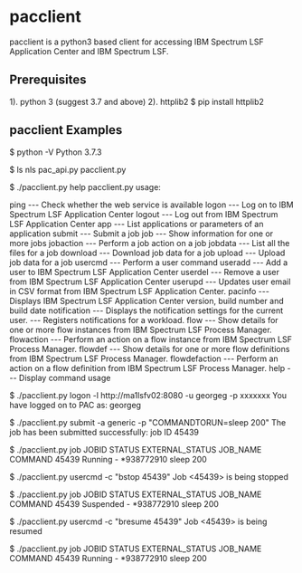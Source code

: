# pacclient 
pacclient is a python3 based client for accessing IBM Spectrum LSF Application Center and IBM Spectrum LSF.

## Prerequisites
1). python 3 (suggest 3.7 and above)
2). httplib2 
     $ pip install httplib2
     
## pacclient Examples

$ python -V
Python 3.7.3

$ ls
nls  pac_api.py  pacclient.py

$ ./pacclient.py help
pacclient.py usage:

ping      --- Check whether the web service is available
logon     --- Log on to IBM Spectrum LSF Application Center
logout    --- Log out from IBM Spectrum LSF Application Center
app       --- List applications or parameters of an application
submit    --- Submit a job
job       --- Show information for one or more jobs
jobaction --- Perform a job action on a job
jobdata   --- List all the files for a job
download  --- Download job data for a job
upload    --- Upload job data for a job
usercmd   --- Perform a user command
useradd   --- Add a user to IBM Spectrum LSF Application Center
userdel   --- Remove a user from IBM Spectrum LSF Application Center
userupd   --- Updates user email in CSV format from IBM Spectrum LSF Application Center.
pacinfo   --- Displays IBM Spectrum LSF Application Center version, build number and build date
notification --- Displays the notification settings for the current user.
             --- Registers notifications for a workload.
flow          --- Show details for one or more flow instances from IBM Spectrum LSF Process Manager.
flowaction    --- Perform an action on a flow instance from IBM Spectrum LSF Process Manager.
flowdef       --- Show details for one or more flow definitions from IBM Spectrum LSF Process Manager.
flowdefaction --- Perform an action on a flow definition from IBM Spectrum LSF Process Manager.
help      --- Display command usage

$ ./pacclient.py logon -l http://ma1lsfv02:8080 -u georgeg -p xxxxxxx
You have logged on to PAC as: georgeg

$ ./pacclient.py submit -a generic -p "COMMANDTORUN=sleep 200"
The job has been submitted successfully: job ID 45439

$ ./pacclient.py job
JOBID     STATUS    EXTERNAL_STATUS        JOB_NAME                 COMMAND
45439     Running   -                      *938772910               sleep 200

$ ./pacclient.py usercmd -c "bstop 45439"
Job <45439> is being stopped

$ ./pacclient.py job
JOBID     STATUS    EXTERNAL_STATUS        JOB_NAME                 COMMAND
45439     Suspended -                      *938772910               sleep 200

$ ./pacclient.py usercmd -c "bresume 45439"
Job <45439> is being resumed

$ ./pacclient.py job
JOBID     STATUS    EXTERNAL_STATUS        JOB_NAME                 COMMAND
45439     Running   -                      *938772910               sleep 200


